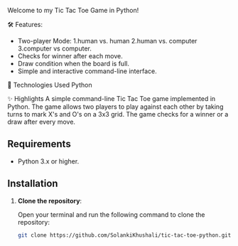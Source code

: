 Welcome to my Tic Tac Toe Game in Python!

🛠️ Features:
- Two-player Mode: 1.human vs. human
                   2.human vs. computer
                   3.computer vs computer.
- Checks for winner after each move.
- Draw condition when the board is full.
- Simple and interactive command-line interface.
 
🎨 Technologies Used Python

✨ Highlights A simple command-line Tic Tac Toe game implemented in Python. The game allows two players to play against each other by taking turns to mark X's and O's on a 3x3 grid. The game checks for a winner or a draw after every move.

## Requirements

- Python 3.x or higher.

## Installation

1. **Clone the repository**:

   Open your terminal and run the following command to clone the repository:

   ```bash
   git clone https://github.com/SolankiKhushali/tic-tac-toe-python.git
